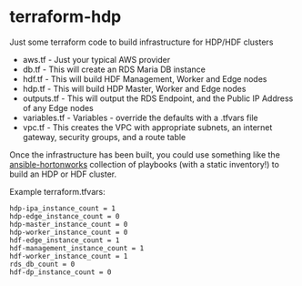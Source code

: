 # terraform-hdp

Just some terraform code to build infrastructure for HDP/HDF clusters

- aws.tf - Just your typical AWS provider
- db.tf - This will create an RDS Maria DB instance
- hdf.tf - This will build HDF Management, Worker and Edge nodes
- hdp.tf - This will build HDP Master, Worker and Edge nodes
- outputs.tf - This will output the RDS Endpoint, and the Public IP Address of any Edge nodes
- variables.tf - Variables - override the defaults with a .tfvars file
- vpc.tf - This creates the VPC with appropriate subnets, an internet gateway, security groups, and a route table

Once the infrastructure has been built, you could use something like the [ansible-hortonworks](https://github.com/hortonworks/ansible-hortonworks) collection of playbooks (with a static inventory!) to build an HDP or HDF cluster.

Example terraform.tfvars:
```
hdp-ipa_instance_count = 1
hdp-edge_instance_count = 0
hdp-master_instance_count = 0
hdp-worker_instance_count = 0
hdf-edge_instance_count = 1
hdf-management_instance_count = 1
hdf-worker_instance_count = 1
rds_db_count = 0
hdf-dp_instance_count = 0
```
